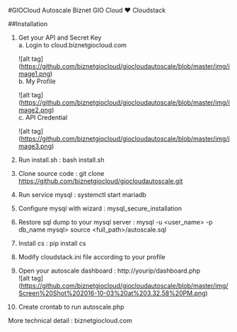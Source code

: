 #GIOCloud Autoscale
Biznet GIO Cloud :heart: Cloudstack

##Installation <br />
1. Get your API and Secret Key <br />
   a. Login to cloud.biznetgiocloud.com

   ![alt tag] (https://github.com/biznetgiocloud/giocloudautoscale/blob/master/img/image1.png) <br />
   b. My Profile <br />
   
   ![alt tag] (https://github.com/biznetgiocloud/giocloudautoscale/blob/master/img/image2.png) <br />
   c. API Credential <br />
   
   ![alt tag] (https://github.com/biznetgiocloud/giocloudautoscale/blob/master/img/image3.png)
   
2. Run install.sh : bash install.sh <br />
3. Clone source code : git clone https://github.com/biznetgiocloud/giocloudautoscale.git <br />
4. Run service mysql : systemctl start mariadb <br />
5. Configure mysql with wizard : mysql_secure_installation <br />
6. Restore sql dump to your mysql server : 
   mysql -u <user_name> -p db_name
   mysql> source <full_path>/autoscale.sql <br />
7. Install cs : pip install cs <br />
8. Modify cloudstack.ini file according to your profile <br />
9. Open your autoscale dashboard : http://yourip/dashboard.php <br />
![alt tag] (https://github.com/biznetgiocloud/giocloudautoscale/blob/master/img/Screen%20Shot%202016-10-03%20at%203.32.58%20PM.png)<br />
10. Create crontab to run autoscale.php<br />



More technical detail : biznetgiocloud.com
